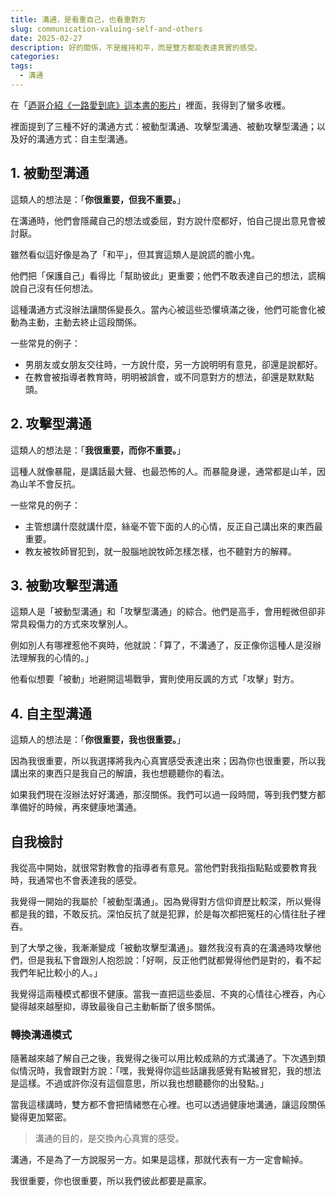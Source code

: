 ```yaml
---
title: 溝通，是看重自己，也看重對方
slug: communication-valuing-self-and-others
date: 2025-02-27
description: 好的關係，不是維持和平，而是雙方都能表達真實的感受。
categories:
tags:
  - 溝通
---
```


在「[迺哥介紹《一路愛到底》這本書的影片](https://www.youtube.com/watch?v=QR3BM08UZug&list=PL_pF-4agdBRMQ2IyFbR-zbPyFaaWcMLEa&index=6)」裡面，我得到了蠻多收穫。

裡面提到了三種不好的溝通方式：被動型溝通、攻擊型溝通、被動攻擊型溝通；以及好的溝通方式：自主型溝通。

## 1. 被動型溝通

這類人的想法是：「**你很重要，但我不重要。**」

在溝通時，他們會隱藏自己的想法或委屈，對方說什麼都好，怕自己提出意見會被討厭。

雖然看似這好像是為了「和平」，但其實這類人是說謊的膽小鬼。

他們把「保護自己」看得比「幫助彼此」更重要；他們不敢表達自己的想法，謊稱說自己沒有任何想法。

這種溝通方式沒辦法讓關係變長久。當內心被這些恐懼填滿之後，他們可能會化被動為主動，主動去終止這段關係。

一些常見的例子：

- 男朋友或女朋友交往時，一方說什麼，另一方說明明有意見，卻還是說都好。
- 在教會被指導者教育時，明明被誤會，或不同意對方的想法，卻還是默默點頭。

## 2. 攻擊型溝通

這類人的想法是：「**我很重要，而你不重要。**」

這種人就像暴龍，是講話最大聲、也最恐怖的人。而暴龍身邊，通常都是山羊，因為山羊不會反抗。

一些常見的例子：

- 主管想講什麼就講什麼，絲毫不管下面的人的心情，反正自己講出來的東西最重要。
- 教友被牧師冒犯到，就一股腦地說牧師怎樣怎樣，也不聽對方的解釋。

## 3. 被動攻擊型溝通

這類人是「被動型溝通」和「攻擊型溝通」的綜合。他們是高手，會用輕微但卻非常具殺傷力的方式來攻擊別人。

例如別人有哪裡惹他不爽時，他就說：「算了，不溝通了，反正像你這種人是沒辦法理解我的心情的。」

他看似想要「被動」地避開這場戰爭，實則使用反諷的方式「攻擊」對方。

## 4. 自主型溝通

這類人的想法是：「**你很重要，我也很重要。**」

因為我很重要，所以我選擇將我內心真實感受表達出來；因為你也很重要，所以我講出來的東西只是我自己的解讀，我也想聽聽你的看法。

如果我們現在沒辦法好好溝通，那沒關係。我們可以過一段時間，等到我們雙方都準備好的時候，再來健康地溝通。

## 自我檢討

我從高中開始，就很常對教會的指導者有意見。當他們對我指指點點或要教育我時，我通常也不會表達我的感受。

我覺得一開始的我屬於「被動型溝通」。因為覺得對方信仰資歷比較深，所以覺得都是我的錯，不敢反抗。深怕反抗了就是犯罪，於是每次都把冤枉的心情往肚子裡吞。

到了大學之後，我漸漸變成「被動攻擊型溝通」。雖然我沒有真的在溝通時攻擊他們，但是我私下會跟別人抱怨說：「好啊，反正他們就都覺得他們是對的，看不起我們年紀比較小的人。」

我覺得這兩種模式都很不健康。當我一直把這些委屈、不爽的心情往心裡吞，內心變得越來越壓抑，導致最後自己主動斬斷了很多關係。

### 轉換溝通模式

隨著越來越了解自己之後，我覺得之後可以用比較成熟的方式溝通了。下次遇到類似情況時，我會跟對方說：「嘿，我覺得你這些話讓我感覺有點被冒犯，我的想法是這樣。不過或許你沒有這個意思，所以我也想聽聽你的出發點。」

當我這樣講時，雙方都不會把情緒憋在心裡。也可以透過健康地溝通，讓這段關係變得更加緊密。

> 溝通的目的，是交換內心真實的感受。

溝通，不是為了一方說服另一方。如果是這樣，那就代表有一方一定會輸掉。

我很重要，你也很重要，所以我們彼此都要是贏家。
